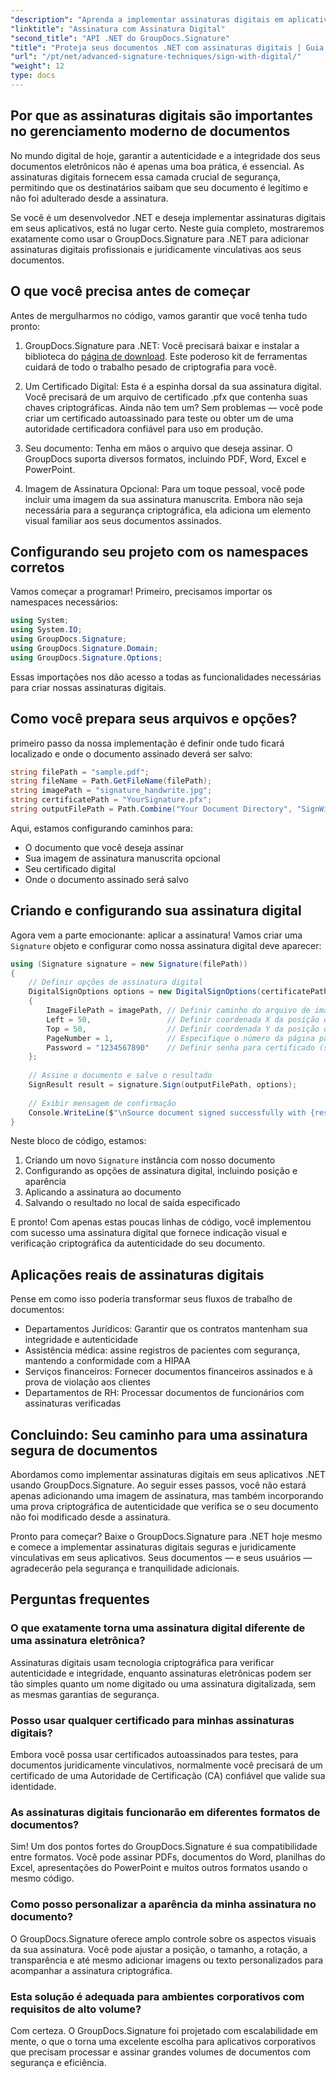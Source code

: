 ```yaml
---
"description": "Aprenda a implementar assinaturas digitais em aplicativos .NET usando o GroupDocs.Signature para aumentar a segurança dos documentos, garantir a autenticidade e atender aos requisitos de conformidade."
"linktitle": "Assinatura com Assinatura Digital"
"second_title": "API .NET do GroupDocs.Signature"
"title": "Proteja seus documentos .NET com assinaturas digitais | Guia completo"
"url": "/pt/net/advanced-signature-techniques/sign-with-digital/"
"weight": 12
type: docs
---
```

## Por que as assinaturas digitais são importantes no gerenciamento moderno de documentos

No mundo digital de hoje, garantir a autenticidade e a integridade dos seus documentos eletrônicos não é apenas uma boa prática, é essencial. As assinaturas digitais fornecem essa camada crucial de segurança, permitindo que os destinatários saibam que seu documento é legítimo e não foi adulterado desde a assinatura.

Se você é um desenvolvedor .NET e deseja implementar assinaturas digitais em seus aplicativos, está no lugar certo. Neste guia completo, mostraremos exatamente como usar o GroupDocs.Signature para .NET para adicionar assinaturas digitais profissionais e juridicamente vinculativas aos seus documentos.

## O que você precisa antes de começar

Antes de mergulharmos no código, vamos garantir que você tenha tudo pronto:

1. GroupDocs.Signature para .NET: Você precisará baixar e instalar a biblioteca do [página de download](https://releases.groupdocs.com/signature/net/). Este poderoso kit de ferramentas cuidará de todo o trabalho pesado de criptografia para você.

2. Um Certificado Digital: Esta é a espinha dorsal da sua assinatura digital. Você precisará de um arquivo de certificado .pfx que contenha suas chaves criptográficas. Ainda não tem um? Sem problemas — você pode criar um certificado autoassinado para teste ou obter um de uma autoridade certificadora confiável para uso em produção.

3. Seu documento: Tenha em mãos o arquivo que deseja assinar. O GroupDocs suporta diversos formatos, incluindo PDF, Word, Excel e PowerPoint.

4. Imagem de Assinatura Opcional: Para um toque pessoal, você pode incluir uma imagem da sua assinatura manuscrita. Embora não seja necessária para a segurança criptográfica, ela adiciona um elemento visual familiar aos seus documentos assinados.

## Configurando seu projeto com os namespaces corretos

Vamos começar a programar! Primeiro, precisamos importar os namespaces necessários:

```csharp
using System;
using System.IO;
using GroupDocs.Signature;
using GroupDocs.Signature.Domain;
using GroupDocs.Signature.Options;
```

Essas importações nos dão acesso a todas as funcionalidades necessárias para criar nossas assinaturas digitais.

## Como você prepara seus arquivos e opções?

primeiro passo da nossa implementação é definir onde tudo ficará localizado e onde o documento assinado deverá ser salvo:

```csharp
string filePath = "sample.pdf";
string fileName = Path.GetFileName(filePath);
string imagePath = "signature_handwrite.jpg";
string certificatePath = "YourSignature.pfx";
string outputFilePath = Path.Combine("Your Document Directory", "SignWithDigital", fileName);
```

Aqui, estamos configurando caminhos para:
- O documento que você deseja assinar
- Sua imagem de assinatura manuscrita opcional
- Seu certificado digital
- Onde o documento assinado será salvo

## Criando e configurando sua assinatura digital

Agora vem a parte emocionante: aplicar a assinatura! Vamos criar uma `Signature` objeto e configurar como nossa assinatura digital deve aparecer:

```csharp
using (Signature signature = new Signature(filePath))
{
    // Definir opções de assinatura digital
    DigitalSignOptions options = new DigitalSignOptions(certificatePath)
    {
        ImageFilePath = imagePath, // Definir caminho do arquivo de imagem (opcional)
        Left = 50,                 // Definir coordenada X da posição da assinatura
        Top = 50,                  // Definir coordenada Y da posição da assinatura
        PageNumber = 1,            // Especifique o número da página para assinar
        Password = "1234567890"    // Definir senha para certificado (se necessário)
    };
    
    // Assine o documento e salve o resultado
    SignResult result = signature.Sign(outputFilePath, options);
    
    // Exibir mensagem de confirmação
    Console.WriteLine($"\nSource document signed successfully with {result.Succeeded.Count} signature(s).\nFile saved at {outputFilePath}.");
}
```

Neste bloco de código, estamos:
1. Criando um novo `Signature` instância com nosso documento
2. Configurando as opções de assinatura digital, incluindo posição e aparência
3. Aplicando a assinatura ao documento
4. Salvando o resultado no local de saída especificado

E pronto! Com apenas estas poucas linhas de código, você implementou com sucesso uma assinatura digital que fornece indicação visual e verificação criptográfica da autenticidade do seu documento.

## Aplicações reais de assinaturas digitais

Pense em como isso poderia transformar seus fluxos de trabalho de documentos:

- Departamentos Jurídicos: Garantir que os contratos mantenham sua integridade e autenticidade
- Assistência médica: assine registros de pacientes com segurança, mantendo a conformidade com a HIPAA
- Serviços financeiros: Fornecer documentos financeiros assinados e à prova de violação aos clientes
- Departamentos de RH: Processar documentos de funcionários com assinaturas verificadas

## Concluindo: Seu caminho para uma assinatura segura de documentos

Abordamos como implementar assinaturas digitais em seus aplicativos .NET usando GroupDocs.Signature. Ao seguir esses passos, você não estará apenas adicionando uma imagem de assinatura, mas também incorporando uma prova criptográfica de autenticidade que verifica se o seu documento não foi modificado desde a assinatura.

Pronto para começar? Baixe o GroupDocs.Signature para .NET hoje mesmo e comece a implementar assinaturas digitais seguras e juridicamente vinculativas em seus aplicativos. Seus documentos — e seus usuários — agradecerão pela segurança e tranquilidade adicionais.

## Perguntas frequentes

### O que exatamente torna uma assinatura digital diferente de uma assinatura eletrônica?
Assinaturas digitais usam tecnologia criptográfica para verificar autenticidade e integridade, enquanto assinaturas eletrônicas podem ser tão simples quanto um nome digitado ou uma assinatura digitalizada, sem as mesmas garantias de segurança.

### Posso usar qualquer certificado para minhas assinaturas digitais?
Embora você possa usar certificados autoassinados para testes, para documentos juridicamente vinculativos, normalmente você precisará de um certificado de uma Autoridade de Certificação (CA) confiável que valide sua identidade.

### As assinaturas digitais funcionarão em diferentes formatos de documentos?
Sim! Um dos pontos fortes do GroupDocs.Signature é sua compatibilidade entre formatos. Você pode assinar PDFs, documentos do Word, planilhas do Excel, apresentações do PowerPoint e muitos outros formatos usando o mesmo código.

### Como posso personalizar a aparência da minha assinatura no documento?
O GroupDocs.Signature oferece amplo controle sobre os aspectos visuais da sua assinatura. Você pode ajustar a posição, o tamanho, a rotação, a transparência e até mesmo adicionar imagens ou texto personalizados para acompanhar a assinatura criptográfica.

### Esta solução é adequada para ambientes corporativos com requisitos de alto volume?
Com certeza. O GroupDocs.Signature foi projetado com escalabilidade em mente, o que o torna uma excelente escolha para aplicativos corporativos que precisam processar e assinar grandes volumes de documentos com segurança e eficiência.